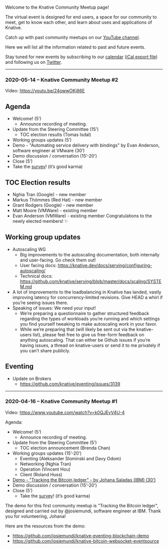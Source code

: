 Welcome to the Knative Community Meetup page!

The virtual event is designed for end users, a space for our community to meet, get to know each other, and learn about uses and applications of Knative.

Catch up with past community meetups on our [YouTube channel](https://www.youtube.com/playlist?list=PLQjzPfIiEQLLyCyLBKLlwDLfE_A-P7nyg).

Here we will list all the information related to past and future events.

Stay tuned for new events by subscribing to our [calendar](https://calendar.google.com/calendar/embed?src=google.com_18un4fuh6rokqf8hmfftm5oqq4%40group.calendar.google.com) ([iCal export file](https://calendar.google.com/calendar/ical/google.com_18un4fuh6rokqf8hmfftm5oqq4@group.calendar.google.com/public/basic.ics)) and following us on [Twitter](https://twitter.com/KnativeProject).

---

### 2020-05-14 – Knative Community Meetup #2

Video: https://youtu.be/24owwOKj86E

## Agenda
- Welcome! (5’)
  - Announce recording of meeting.
- Update from the Steering Committee (15’)
  - TOC election results (Tomas Isdal)
- Working groups updates (5’)
- Demo - "Automating service delivery with bindings" by Evan Anderson, software engineer at VMware (30’)
- Demo discussion / conversation (15’-20’)
- Close (5’)
- Take the [survey](https://docs.google.com/forms/d/e/1FAIpQLSebw2IOjmnStiUhPpnndpjyuBUoziZOw9PK9fnJeFBQX0QxWw/viewform)! (it’s good karma)

## TOC Election results
- Nghia Tran (Google) - new member
- Markus Thömmes (Red Hat) - new member
- Grant Rodgers (Google) - new member
- Matt Moore (VMWare) - existing member
- Evan Anderson (VMWare) - existing member
Congratulations to the newly elected members! ✨

## Working group updates
- Autoscaling WG
  - Big improvements to the autoscaling documentation, both internally and user-facing. Go check them out!
  - User facing docs: https://knative.dev/docs/serving/configuring-autoscaling/
  - Technical docs: https://github.com/knative/serving/blob/master/docs/scaling/SYSTEM.md
- A lot of improvements to the loadbalancing in Knative has landed, vastly improving latency for concurrency-limited revisions. Give HEAD a whirl if you’re seeing issues there.
- Speaking of issues: We need your input!
  - We’re preparing a questionnaire to gather structured feedback regarding the types of workloads you’re running and which settings you find yourself tweaking to make autoscaling work in your favor.
  - While we’re preparing that (will likely be sent out via the knative-users list), please feel free to give us free-form feedback on anything autoscaling. That can either be Github issues if you’re having issues, a thread on knative-users or send it to me privately if you can’t share publicly.

## Eventing
- Update on Brokers
  - https://github.com/knative/eventing/issues/3139

---

### 2020-04-16 – Knative Community Meetup #1
Video: https://www.youtube.com/watch?v=k0QJEyV4U-4

Agenda:
- Welcome! (5’)
  - Announce recording of meeting.
- Update from the Steering Committee (5’)
  - TOC election announcement (Brenda Chan)
- Working groups updates (15’-20’)
  - Eventing (Aleksander Slominski and Davy Odom)
  - Networking (Nghia Tran)
  - Operation (Vincent Hou)
  - Client (Roland Huss)
- [Demo - "Tracking the Bitcoin ledger" - by Johana Saladas (IBM) (30’)](https://www.youtube.com/watch?v=sGi_LuAaaT0)
- Demo discussion / conversation (15’-20’)
- Close (5’)
  - Take the [survey](https://docs.google.com/forms/d/e/1FAIpQLSebw2IOjmnStiUhPpnndpjyuBUoziZOw9PK9fnJeFBQX0QxWw/viewform)! (it’s good karma)

The demo for this first community meetup is "Tracking the Bitcoin ledger", designed and carried out by @josiemundi, software engineer at IBM. Thank you for volunteering, Johana!

Here are the resources from the demo:
- https://github.com/josiemundi/knative-eventing-blockchain-demo
- https://github.com/josiemundi/knative-bitcoin-websocket-eventsource
